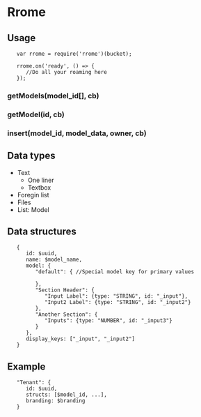 # Rrome

## Usage

```
   var rrome = require('rrome')(bucket);

   rrome.on('ready', () => {
      //Do all your roaming here 
   });
```

### getModels(model_id[], cb)

### getModel(id, cb)

### insert(model_id, model_data, owner, cb)


## Data types

- Text
   -  One liner
   -  Textbox
- Foregin list
- Files
- List: Model

## Data structures

```
   {
      id: $uuid,
      name: $model_name,
      model: {
         "default": { //Special model key for primary values

         },
         "Section Header": {
            "Input Label": {type: "STRING", id: "_input"},
            "Input2 Label": {type: "STRING", id: "_input2"}
         },
         "Another Section": {
            "Inputs": {type: "NUMBER", id: "_input3"}
         }
      },
      display_keys: ["_input", "_input2"]
   }
```

## Example

```
   "Tenant": {
      id: $uuid,
      structs: [$model_id, ...],
      branding: $branding
   }

```
